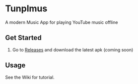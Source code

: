 # Tunplmus

A modern Music App for playing YouTube music offline

## Get Started

1. Go to [Releases](https://github.com/gorjoe/Tunplmus/releases) and download the latest apk (coming  soon)

## Usage

See the Wiki for tutorial.
